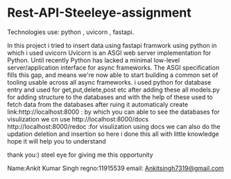 # Rest-API-Steeleye-assignment
Technologies use: python , uvicorn , fastapi.

In this project i tried to insert data using fastapi framwork using python 
in which i used uvicorn
Uvicorn is an ASGI web server implementation for Python.
Until recently Python has lacked a minimal low-level server/application interface for async frameworks. The ASGI specification fills this gap, and means we're now able to start building a common set of tooling usable across all async frameworks.
i used python for database entry and used for get,put,delete,post etc
after adding these all models.py for adding structure to the databases
and with the help of these used to fetch data from the databases
after ruing it automaticaly create link:http://localhost:8000 : by which you can able to see the databases
for visulization we cn use http://localhost:8000/docs
http://localhost:8000/redoc :for visulization
using docs we can also do the updation deletion and insertion
so here i done this all with little knowledge
hope it will help you to understand

thank you:)
steel eye
for giving me this opportunity

Name:Ankit Kumar Singh
regno:11915539
email: Ankitsingh7319@gmail.com
